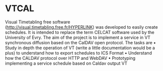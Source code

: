 VTCAL
=====

Visual Timetabling free software (http://visual.timetabling.free.fr/HYPERLINK) was developed to easily create schedules. It is intended to replace the term CELCAT software used by the University of Evry. The aim of the project is to implement a service in VT synchronous diffusion based on the CalDAV open protocol. The tasks are • Study in depth the operation of VT (write a little documentation would be a plus) to understand how to export schedules to ICS Format • Understand how the CALDAV protocol over HTTP and WebDAV • Prototyping implementing a service schedule based on Caldav output VT
